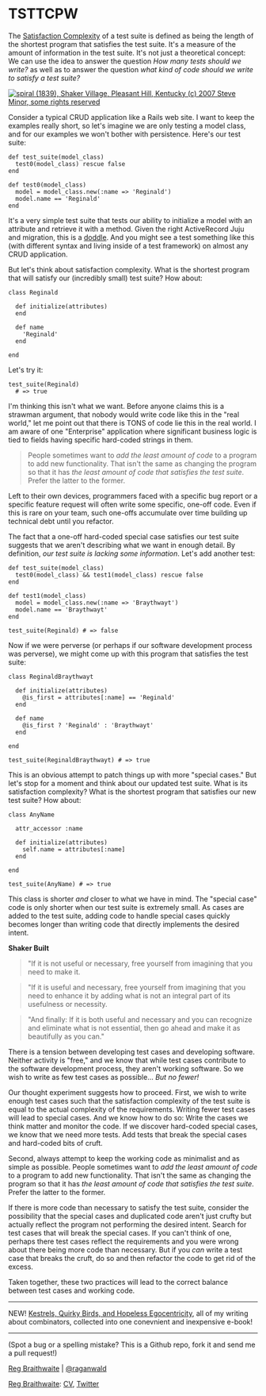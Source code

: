 TSTTCPW
===

The [Satisfaction Complexity](http://github.com/raganwald/homoiconic/blob/master/2009-06-02/functional_complexity.md#readme) of a test suite is defined as being the length of the shortest program that satisfies the test suite. It's a measure of the amount of information in the test suite. It's not just a theoretical concept: We can use the idea to answer the question *How many tests should we write?* as well as to answer the question *what kind of code should we write to satisfy a test suite?*

[![spiral (1839), Shaker Village, Pleasant Hill, Kentucky (c) 2007 Steve Minor, some rights reserved](http://farm1.static.flickr.com/222/445408457_d31c3d3cd0_d.jpg)](http://www.flickr.com/photos/sminor/445408457/ "spiral (1839), Shaker Village, Pleasant Hill, Kentucky (c) 2007 Steve Minor, some rights reserved") 

Consider a typical CRUD application like a Rails web site. I want to keep the examples really short, so let's imagine we are only testing a model class, and for our examples we won't bother with persistence. Here's our test suite:

    def test_suite(model_class)
      test0(model_class) rescue false
    end

    def test0(model_class)
      model = model_class.new(:name => 'Reginald')
      model.name == 'Reginald'
    end

It's a very simple test suite that tests our ability to initialize a model with an attribute and retrieve it with a method. Given the right ActiveRecord Juju and migration, this is a [doddle](http://en.wiktionary.org/wiki/doddle). And you might see a test something like this (with different syntax and living inside of a test framework) on almost any CRUD application.

But let's think about satisfaction complexity. What is the shortest program that will satisfy our (incredibly small) test suite? How about:

    class Reginald
  
      def initialize(attributes)
      end
  
      def name
        'Reginald'
      end
  
    end

Let's try it:

    test_suite(Reginald) 
      # => true
      
I'm thinking this isn't what we want. Before anyone claims this is a strawman argument, that nobody would write code like this in the "real world," let me point out that there is TONS of code lie this in the real world. I am aware of one "Enterprise" application where significant business logic is tied to fields having specific hard-coded strings in them.

> People sometimes want to *add the least amount of code* to a program to add new functionality. That isn't the same as changing the program so that it has *the least amount of code that satisfies the test suite*. Prefer the latter to the former.

Left to their own devices, programmers faced with a specific bug report or a specific feature request will often write some specific, one-off code. Even if this is rare on your team, such one-offs accumulate over time building up technical debt until you refactor.

The fact that a one-off hard-coded special case satisfies our test suite suggests that we aren't describing what we want in enough detail. By definition, *our test suite is lacking some information*. Let's add another test:

    def test_suite(model_class)
      test0(model_class) && test1(model_class) rescue false
    end

    def test1(model_class)
      model = model_class.new(:name => 'Braythwayt')
      model.name == 'Braythwayt'
    end
    
    test_suite(Reginald) # => false

Now if we were perverse (or perhaps if our software development process was perverse), we might come up with this program that satisfies the test suite:

    class ReginaldBraythwayt
  
      def initialize(attributes)
        @is_first = attributes[:name] == 'Reginald'
      end
      
      def name
        @is_first ? 'Reginald' : 'Braythwayt'
      end
  
    end
    
    test_suite(ReginaldBraythwayt) # => true
    
This is an obvious attempt to patch things up with more "special cases." But let's stop for a moment and think about our updated test suite. What is its satisfaction complexity? What is the shortest program that satisfies our new test suite? How about:

    class AnyName
      
      attr_accessor :name
      
      def initialize(attributes)
        self.name = attributes[:name]
      end
      
    end
    
    test_suite(AnyName) # => true

This class is shorter *and* closer to what we have in mind. The "special case" code is only shorter when our test suite is extremely small. As cases are added to the test suite, adding code to handle special cases quickly becomes longer than writing code that directly implements the desired intent.

**Shaker Built**

> "If it is not useful or necessary, free yourself from imagining that you need to make it.

> "If it is useful and necessary, free yourself from imagining that you need to enhance it by adding what is not an integral part of its usefulness or necessity.

> "And finally: If it is both useful and necessary and you can recognize and eliminate what is not essential, then go ahead and make it as beautifully as you can."

There is a tension between developing test cases and developing software. Neither activity is "free," and we know that while test cases contribute to the software development process, they aren't working software. So we wish to write as few test cases as possible... *But no fewer!*

Our thought experiment suggests how to proceed. First, we wish to write enough test cases such that the satisfaction complexity of the test suite is equal to the actual complexity of the requirements. Writing fewer test cases will lead to special cases. And we know how to do so: Write the cases we think matter and monitor the code. If we discover hard-coded special cases, we know that we need more tests. Add tests that break the special cases and hard-coded bits of cruft.

Second, always attempt to keep the working code as minimalist and as simple as possible. People sometimes want to *add the least amount of code* to a program to add new functionality. That isn't the same as changing the program so that it has *the least amount of code that satisfies the test suite*. Prefer the latter to the former.

If there is more code than necessary to satisfy the test suite, consider the possibility that the special cases and duplicated code aren't just crufty but actually reflect the program not performing the desired intent. Search for test cases that will break the special cases. If you can't think of one, perhaps there test cases reflect the requirements and you were wrong about there being more code than necessary. But if you *can* write a test case that breaks the cruft, do so and then refactor the code to get rid of the excess.

Taken together, these two practices will lead to the correct balance between test cases and working code.

---

NEW! [Kestrels, Quirky Birds, and Hopeless Egocentricity](http://leanpub.com/combinators), all of my writing about combinators, collected into one conevnient and inexpensive e-book!

---

(Spot a bug or a spelling mistake? This is a Github repo, fork it and send me a pull request!)

[Reg Braithwaite](http://braythwayt.com) | [@raganwald](http://twitter.com/raganwald)

[Reg Braithwaite](http://braythwayt.com): [CV](http://braythwayt.com/reginald/RegBraithwaite20120423.pdf ""), [Twitter](http://twitter.com/)